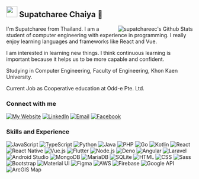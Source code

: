 ## <img src="https://raw.githubusercontent.com/MartinHeinz/MartinHeinz/master/wave.gif" width="30px"> Supatcharee Chaiya 🎄 

<a align="right" href="https://github-readme-stats.vercel.app/api?username=supatchareec&show_icons=true&hide_border=true&count_private=true&include_all_commits=true&theme=radical">
<img align="right" alt="supatchareec's Github Stats" src="https://github-readme-stats.vercel.app/api?username=supatchareec&show_icons=true&hide_border=true&count_private=true&include_all_commits=true&theme=radical" /></a>

I'm Supatcharee from Thailand. I am a student of computer engineering with experience in programming. I really enjoy learning languages and frameworks like React and Vue.

I am interested in learning new things. I think continuous learning is important because it helps us to be more capable and confident.

Studying in Computer Engineering, Faculty of Engineering, Khon Kaen University.

Current Job as Cooperative education at Odd-e Pte. Ltd.

### Connect with me

[![My Website](https://img.shields.io/badge/My_Website-supatchareec.github.io-informational?style=flat&logo=website&logoColor=white&color=AF9FF8)](https://supatchareec.github.io/)
[![LinkedIn](https://img.shields.io/badge/LinkedIn-Supatcharee_Chaiya-informational?style=flat&logo=LinkedIn&logoColor=white&color=077AB0)](https://www.linkedin.com/in/supatcharee-chaiya/)
[![Email](https://img.shields.io/badge/Email-supatcharee_chaiya@kkumail.com-informational?style=flat&logo=gmail&logoColor=white&color=F58899)](mailto:supatcharee_chaiya@kkumail.com)
[![Facebook](https://img.shields.io/badge/Facebook-Supatcharee_Chaiya-informational?style=flat&logo=facebook&logoColor=white&color=41B883)](https://www.facebook.com/supatchareechaiya/)

### Skills and Experience

![JavaScript](https://img.shields.io/badge/-JavaScript-informational?style=flat&logo=JavaScript&logoColor=white&color=F7DF1E)
![TypeScript](https://img.shields.io/badge/-TypeScript-informational?style=flat&logo=TypeScript&logoColor=white&color=00ACD7)
![Python](https://img.shields.io/badge/-Python-informational?style=flat&logo=Python&logoColor=white&color=F7DF1E)
![Java](https://img.shields.io/badge/-Java-informational?style=flat&logo=Java&logoColor=white&color=00ACD7)
![PHP](https://img.shields.io/badge/-PHP-informational?style=flat&logo=PHP&logoColor=white&color=F7DF1E)
![Go](https://img.shields.io/badge/-Go-informational?style=flat&logo=Go&logoColor=white&color=00ACD7)
![Kotlin](https://img.shields.io/badge/-Kotlin-informational?style=flat&logo=Kotlin&logoColor=white&color=F7DF1E)
![React](https://img.shields.io/badge/-React-informational?style=flat&logo=React&logoColor=white&color=00ACD7)
![React Native](https://img.shields.io/badge/-React_Native-informational?style=flat&logo=mobile&logoColor=white&color=F7DF1E)
![Vue.js](https://img.shields.io/badge/-Vue.js-informational?style=flat&logo=Vue&logoColor=white&color=00ACD7)
![Flutter](https://img.shields.io/badge/-Flutter-informational?style=flat&logo=Flutter&logoColor=white&color=F7DF1E)
![Node.js](https://img.shields.io/badge/-Node.js-informational?style=flat&logo=Nodejs&logoColor=white&color=00ACD7)
![Deno](https://img.shields.io/badge/-Deno-informational?style=flat&logo=Deno&logoColor=white&color=F7DF1E)
![Angular](https://img.shields.io/badge/-Angular-informational?style=flat&logo=Angular&logoColor=white&color=00ACD7)
![Laravel](https://img.shields.io/badge/-Laravel-informational?style=flat&logo=Laravel&logoColor=white&color=F7DF1E)
![Android Studio](https://img.shields.io/badge/-Android_Studio-informational?style=flat&logo=Android&logoColor=white&color=00ACD7)
![MongoDB](https://img.shields.io/badge/-MongoDB-informational?style=flat&logo=MongoDB&logoColor=white&color=F7DF1E)
![MariaDB](https://img.shields.io/badge/-MariaDB-informational?style=flat&logo=MariaDB&logoColor=white&color=00ACD7)
![SQLite](https://img.shields.io/badge/-SQLite-informational?style=flat&logo=SQLite&logoColor=white&color=F7DF1E)
![HTML](https://img.shields.io/badge/-HTML-informational?style=flat&logo=HTML&logoColor=white&color=00ACD7)
![CSS](https://img.shields.io/badge/-CSS-informational?style=flat&logo=CSS&logoColor=white&color=F7DF1E)
![Sass](https://img.shields.io/badge/-Sass-informational?style=flat&logo=Sass&logoColor=white&color=00ACD7)
![Bootstrap](https://img.shields.io/badge/-Bootstrap-informational?style=flat&logo=Bootstrap&logoColor=white&color=F7DF1E)
![Material UI](https://img.shields.io/badge/-Material_UI-informational?style=flat&logo=Material&logoColor=white&color=00ACD7)
![Figma](https://img.shields.io/badge/-FigmaFigma-informational?style=flat&logo=Figma&logoColor=white&color=F7DF1E)
![AWS](https://img.shields.io/badge/-AWS-informational?style=flat&logo=AWS&logoColor=white&color=00ACD7)
![Firebase](https://img.shields.io/badge/-Firebase-informational?style=flat&logo=Firebase&logoColor=white&color=F7DF1E)
![Google API](https://img.shields.io/badge/-Google_API-informational?style=flat&logo=Google&logoColor=white&color=00ACD7)
![ArcGIS Map](https://img.shields.io/badge/-ArcGIS_Map-informational?style=flat&logo=global&logoColor=white&color=F7DF1E)


